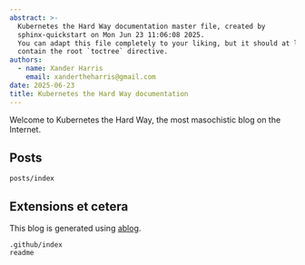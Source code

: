 ```yaml
---
abstract: >-
  Kubernetes the Hard Way documentation master file, created by
  sphinx-quickstart on Mon Jun 23 11:06:08 2025.
  You can adapt this file completely to your liking, but it should at least
  contain the root `toctree` directive.
authors:
  - name: Xander Harris
    email: xandertheharris@gmail.com
date: 2025-06-23
title: Kubernetes the Hard Way documentation
---
```


Welcome to Kubernetes the Hard Way, the most masochistic blog on the Internet.

## Posts

```{toctree}
posts/index
```


## Extensions et cetera

This blog is generated using [ablog](https://ablog.readthedocs.io/en/stable/).

```{toctree}
.github/index
readme
```

